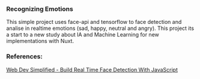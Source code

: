 ### Recognizing Emotions

This simple project uses face-api and tensorflow to face detection and analise in realtime emotions (sad, happy, neutral and angry). This project its a start to a new study about IA and Machine Learning for new implementations with Nuxt.

### References:
[Web Dev Simplified - Build Real Time Face Detection With JavaScript
](https://www.youtube.com/watch?v=CVClHLwv-4I)

